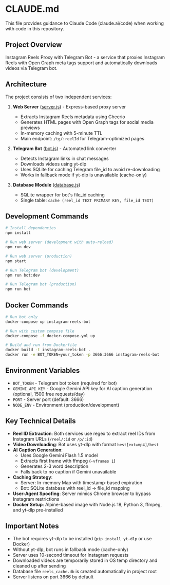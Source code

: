 # CLAUDE.md

This file provides guidance to Claude Code (claude.ai/code) when working with code in this repository.

## Project Overview

Instagram Reels Proxy with Telegram Bot - a service that proxies Instagram Reels with Open Graph meta tags support and automatically downloads videos via Telegram bot.

## Architecture

The project consists of two independent services:

1. **Web Server** ([server.js](server.js)) - Express-based proxy server
   - Extracts Instagram Reels metadata using Cheerio
   - Generates HTML pages with Open Graph tags for social media previews
   - In-memory caching with 5-minute TTL
   - Main endpoint: `/tg/:reelId` for Telegram-optimized pages

2. **Telegram Bot** ([bot.js](bot.js)) - Automated link converter
   - Detects Instagram links in chat messages
   - Downloads videos using yt-dlp
   - Uses SQLite for caching Telegram file_id to avoid re-downloading
   - Works in fallback mode if yt-dlp is unavailable (cache-only)

3. **Database Module** ([database.js](database.js))
   - SQLite wrapper for bot's file_id caching
   - Single table: `cache (reel_id TEXT PRIMARY KEY, file_id TEXT)`

## Development Commands

```bash
# Install dependencies
npm install

# Run web server (development with auto-reload)
npm run dev

# Run web server (production)
npm start

# Run Telegram bot (development)
npm run bot:dev

# Run Telegram bot (production)
npm run bot
```

## Docker Commands

```bash
# Run bot only
docker-compose up instagram-reels-bot

# Run with custom compose file
docker-compose -f docker-compose.yml up

# Build and run from Dockerfile
docker build -t instagram-reels-bot .
docker run -e BOT_TOKEN=your_token -p 3666:3666 instagram-reels-bot
```

## Environment Variables

- `BOT_TOKEN` - Telegram bot token (required for bot)
- `GEMINI_API_KEY` - Google Gemini API key for AI caption generation (optional, 1500 free requests/day)
- `PORT` - Server port (default: 3666)
- `NODE_ENV` - Environment (production/development)

## Key Technical Details

- **Reel ID Extraction**: Both services use regex to extract reel IDs from Instagram URLs (`/reel/:id` or `/p/:id`)
- **Video Downloading**: Bot uses yt-dlp with format `best[ext=mp4]/best`
- **AI Caption Generation**:
  - Uses Google Gemini Flash 1.5 model
  - Extracts first frame with ffmpeg (`-vframes 1`)
  - Generates 2-3 word description
  - Falls back to no caption if Gemini unavailable
- **Caching Strategy**:
  - Server: In-memory Map with timestamp-based expiration
  - Bot: SQLite database with reel_id → file_id mapping
- **User-Agent Spoofing**: Server mimics Chrome browser to bypass Instagram restrictions
- **Docker Setup**: Alpine-based image with Node.js 18, Python 3, ffmpeg, and yt-dlp pre-installed

## Important Notes

- The bot requires yt-dlp to be installed (`pip install yt-dlp` or use Docker)
- Without yt-dlp, bot runs in fallback mode (cache-only)
- Server uses 10-second timeout for Instagram requests
- Downloaded videos are temporarily stored in OS temp directory and cleaned up after sending
- Database file `reels_cache.db` is created automatically in project root
- Server listens on port 3666 by default
